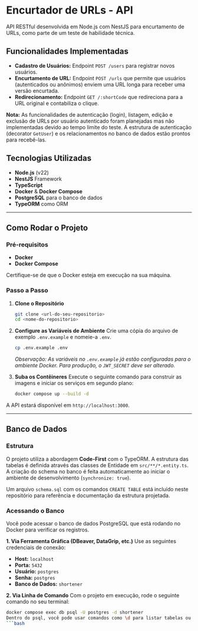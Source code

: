 # Encurtador de URLs - API

API RESTful desenvolvida em Node.js com NestJS para encurtamento de URLs, como parte de um teste de habilidade técnica.

## Funcionalidades Implementadas

- **Cadastro de Usuários:** Endpoint `POST /users` para registrar novos usuários.
- **Encurtamento de URL:** Endpoint `POST /urls` que permite que usuários (autenticados ou anônimos) enviem uma URL longa para receber uma versão encurtada.
- **Redirecionamento:** Endpoint `GET /:shortCode` que redireciona para a URL original e contabiliza o clique.

**Nota:** As funcionalidades de autenticação (login), listagem, edição e exclusão de URLs por usuário autenticado foram planejadas mas não implementadas devido ao tempo limite do teste. A estrutura de autenticação (decorator `GetUser`) e os relacionamentos no banco de dados estão prontos para recebê-las.

## Tecnologias Utilizadas

- **Node.js** (v22)
- **NestJS** Framework
- **TypeScript**
- **Docker** & **Docker Compose**
- **PostgreSQL** para o banco de dados
- **TypeORM** como ORM

---

## Como Rodar o Projeto

### Pré-requisitos

- **Docker**
- **Docker Compose**

Certifique-se de que o Docker esteja em execução na sua máquina.

### Passo a Passo

1.  **Clone o Repositório**

    ```bash
    git clone <url-do-seu-repositorio>
    cd <nome-do-repositorio>
    ```

2.  **Configure as Variáveis de Ambiente**
    Crie uma cópia do arquivo de exemplo `.env.example` e nomeie-a `.env`.

    ```bash
    cp .env.example .env
    ```

    _Observação: As variáveis no `.env.example` já estão configuradas para o ambiente Docker. Para produção, o `JWT_SECRET` deve ser alterado._

3.  **Suba os Contêineres**
    Execute o seguinte comando para construir as imagens e iniciar os serviços em segundo plano:

    ```bash
    docker compose up --build -d
    ```

A API estará disponível em `http://localhost:3000`.

---

## Banco de Dados

### Estrutura

O projeto utiliza a abordagem **Code-First** com o TypeORM. A estrutura das tabelas é definida através das classes de Entidade em `src/**/*.entity.ts`. A criação do schema no banco é feita automaticamente ao iniciar o ambiente de desenvolvimento (`synchronize: true`).

Um arquivo `schema.sql` com os comandos `CREATE TABLE` está incluído neste repositório para referência e documentação da estrutura projetada.

### Acessando o Banco

Você pode acessar o banco de dados PostgreSQL que está rodando no Docker para verificar os registros.

**1. Via Ferramenta Gráfica (DBeaver, DataGrip, etc.)**
Use as seguintes credenciais de conexão:

- **Host:** `localhost`
- **Porta:** `5432`
- **Usuário:** `postgres`
- **Senha:** `postgres`
- **Banco de Dados:** `shortener`

**2. Via Linha de Comando**
Com o projeto em execução, rode o seguinte comando no seu terminal:

````bash
docker compose exec db psql -U postgres -d shortener
Dentro do psql, você pode usar comandos como \d para listar tabelas ou SELECT * FROM users; para ver os dados. Use \q para sair.
```bash
````
